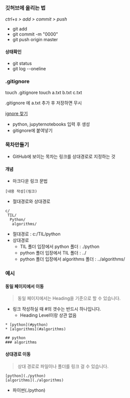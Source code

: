 
### 깃허브에 올리는 법 
*ctrl+s  > add > commit > push*
- git add
- git commit -m "0000"
- git push origin master

#### 상태확인
- git status
- git log --oneline

### .gitignore

touch .gitignore
touch a.txt b.txt c.txt

.gitignore 에 a.txt 추가 후 저장하면 무시 

[ignore 찾기](www.total.com)
- python, jupyternotebooks 입력 후 생성 
- gitignore에 붙여넣기

### 목차만들기 
- GitHub에 보이는 목차는 링크를 상대경로로 지정하는 것 

#### 개념 
- 마크다운 링크 문법 
```
[내용 작성](링크)
```
- 절대경로와 상대경로 
```
c/
 TIL/
  Python/
   algorithms/
```
- 절대경로 : c:/TIL/python
- 상대경로 
    - TIL 폴더 입장에서 python 폴더 : ./python
    - python 폴더 입장에서 TIL 폴더 : ../
    - python 폴더 입장에서 algorithms 폴더 : ../algorithms/

### 예시
#### 동일 페이지에서 이동 
> 동일 페이지에서는 Heading을 기준으로 할 수 있습니다. 
- 링크 작성하실 때 #의 갯수는 반드시 하나입니다. 
    - Heading Level이랑 상관 없음

```
* [python](#python)
* [algorithms](#algorithms)

## python
### algorithms
```
#### 상대경로 이동 
> 상대 경로로 파일이나 폴더를 링크 걸 수 있습니다. 
```
[python](./python)
[algorithms](./algorithms)
```
- 파이썬(./python)


